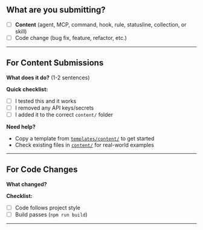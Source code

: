 ## What are you submitting?

- [ ] **Content** (agent, MCP, command, hook, rule, statusline, collection, or skill)
- [ ] Code change (bug fix, feature, refactor, etc.)

---

## For Content Submissions

**What does it do?** (1-2 sentences)

**Quick checklist:**

- [ ] I tested this and it works
- [ ] I removed any API keys/secrets
- [ ] I added it to the correct `content/` folder

**Need help?**

- Copy a template from [`templates/content/`](../tree/main/templates/content) to get started
- Check existing files in [`content/`](../tree/main/content) for real-world examples

---

## For Code Changes

**What changed?**

**Checklist:**

- [ ] Code follows project style
- [ ] Build passes (`npm run build`)

---

<!-- 🤖 Our validation bot will automatically check your submission -->

